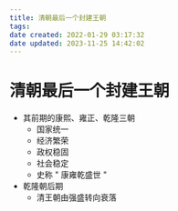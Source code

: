 ```yaml
---
title: 清朝最后一个封建王朝
tags: 
date created: 2022-01-29 03:17:32
date updated: 2023-11-25 14:42:02
---
```


# 清朝最后一个封建王朝

- 其前期的康熙、雍正、乾隆三朝
  - 国家统一
  - 经济繁荣
  - 政权稳固
  - 社会稳定
  - 史称 " 康雍乾盛世 "
- 乾隆朝后期
  - 清王朝由强盛转向衰落
